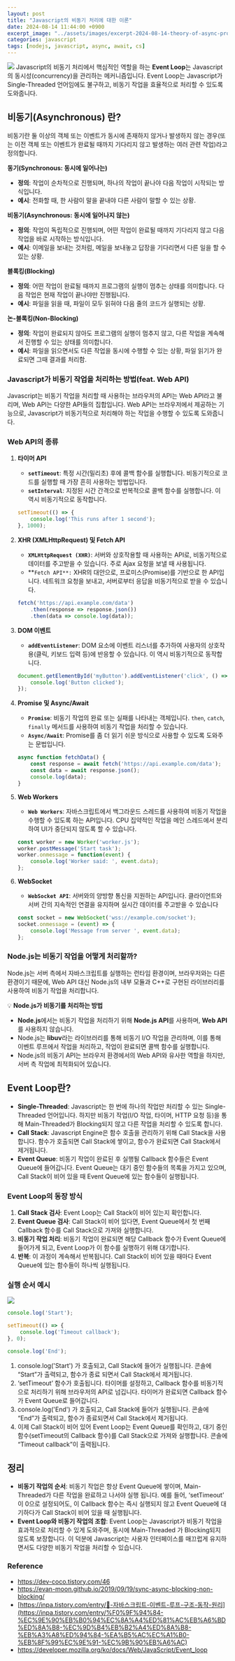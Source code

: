 ```yaml
---
layout: post
title: "Javascript의 비동기 처리에 대한 이론"
date: 2024-08-14 11:44:00 +0900
excerpt_image: "../assets/images/excerpt-2024-08-14-theory-of-async-processing-of-javascript.png"
categories: javascript
tags: [nodejs, javascript, async, await, cs]
---
```


![](/assets/images/2024-08-14-theory-of-async-processing-of-javascript1.png)
Javascript의 비동기 처리에서 핵심적인 역할을 하는 **Event Loop**는 Javascript의 동시성(concurrency)을 관리하는 메커니즘입니다. Event Loop는 Javascript가 Single-Threaded 언어임에도 불구하고, 비동기 작업을 효율적으로 처리할 수 있도록 도와줍니다.

## 비동기(Asynchronous) 란?

비동기란 둘 이상의 객체 또는 이벤트가 동시에 존재하지 않거나 발생하지 않는 경우(또는 이전 객체 또는 이벤트가 완료될 때까지 기다리지 않고 발생하는 여러 관련 작업)라고 정의합니다.

**동기(Synchronous: 동시에 일어나는)**

- **정의**: 작업이 순차적으로 진행되며, 하나의 작업이 끝나야 다음 작업이 시작되는 방식입니다.
- **예시**: 전화할 때, 한 사람이 말을 끝내야 다른 사람이 말할 수 있는 상황.

**비동기(Asynchronous: 동시에 일어나지 않는)**

- **정의**: 작업이 독립적으로 진행되며, 어떤 작업이 완료될 때까지 기다리지 않고 다음 작업을 바로 시작하는 방식입니다.
- **예시**: 이메일을 보내는 것처럼, 메일을 보내놓고 답장을 기다리면서 다른 일을 할 수 있는 상황.

**블록킹(Blocking)**

- **정의**: 어떤 작업이 완료될 때까지 프로그램의 실행이 멈추는 상태를 의미합니다. 다음 작업은 현재 작업이 끝나야만 진행됩니다.
- **예시**: 파일을 읽을 때, 파일이 모두 읽혀야 다음 줄의 코드가 실행되는 상황.

**논-블록킹(Non-Blocking)**

- **정의**: 작업이 완료되지 않아도 프로그램의 실행이 멈추지 않고, 다른 작업을 계속해서 진행할 수 있는 상태를 의미합니다.
- **예시**: 파일을 읽으면서도 다른 작업을 동시에 수행할 수 있는 상황, 파일 읽기가 완료되면 그때 결과를 처리함.

### Javascript가 비동기 작업을 처리하는 방법(feat. Web API)

Javascript는 비동기 작업을 처리할 때 사용하는 브라우저의 API는 Web API라고 불리며, Web API는 다양한 API들의 집합입니다. Web API는 브라우저에서 제공하는 기능으로, Javascript가 비동기적으로 처리해야 하는 작업을 수행할 수 있도록 도와줍니다.

### Web API의 종류

1. **타이머 API**
    - **`setTimeout`**: 특정 시간(밀리초) 후에 콜백 함수를 실행합니다. 비동기적으로 코드를 실행할 때 가장 흔히 사용하는 방법입니다.
    - **`setInterval`**: 지정된 시간 간격으로 반복적으로 콜백 함수를 실행합니다. 이 역시 비동기적으로 동작합니다.

   ```javascript
   setTimeout(() => {
       console.log('This runs after 1 second');
   }, 1000);
   ```

2. **XHR (XMLHttpRequest) 및 Fetch API**
    - **`XMLHttpRequest (XHR)`**: 서버와 상호작용할 때 사용하는 API로, 비동기적으로 데이터를 주고받을 수 있습니다. 주로 Ajax 요청을 보낼 때 사용됩니다.
    - **`Fetch API**:` XHR의 대안으로, 프로미스(Promise)를 기반으로 한 API입니다. 네트워크 요청을 보내고, 서버로부터 응답을 비동기적으로 받을 수 있습니다.

   ```javascript
   fetch('https://api.example.com/data')
       .then(response => response.json())
       .then(data => console.log(data));
   ```

3. **DOM 이벤트**
    - **`addEventListener`**: DOM 요소에 이벤트 리스너를 추가하여 사용자의 상호작용(클릭, 키보드 입력 등)에 반응할 수 있습니다. 이 역시 비동기적으로 동작합니다.

   ```javascript
   document.getElementById('myButton').addEventListener('click', () => {
       console.log('Button clicked');
   });
   ```

4. **Promise 및 Async/Await**
    - **`Promise`**: 비동기 작업의 완료 또는 실패를 나타내는 객체입니다. `then`, `catch`, `finally` 메서드를 사용하여 비동기 작업을 처리할 수 있습니다.
    - **`Async/Await`**: Promise를 좀 더 읽기 쉬운 방식으로 사용할 수 있도록 도와주는 문법입니다.

   ```javascript
   async function fetchData() {
       const response = await fetch('https://api.example.com/data');
       const data = await response.json();
       console.log(data);
   }
   ```

5. **Web Workers**
    - **`Web Workers`**: 자바스크립트에서 백그라운드 스레드를 사용하여 비동기 작업을 수행할 수 있도록 하는 API입니다. CPU 집약적인 작업을 메인 스레드에서 분리하여 UI가 중단되지 않도록 할 수 있습니다.

   ```javascript
   const worker = new Worker('worker.js');
   worker.postMessage('Start task');
   worker.onmessage = function(event) {
       console.log('Worker said: ', event.data);
   };
   ```

6. **WebSocket**
    - **`WebSocket API`**: 서버와의 양방향 통신을 지원하는 API입니다. 클라이언트와 서버 간의 지속적인 연결을 유지하며 실시간 데이터를 주고받을 수 있습니다

   ```javascript
   const socket = new WebSocket('wss://example.com/socket');
   socket.onmessage = (event) => {
       console.log('Message from server ', event.data);
   };
   ```

### **Node.js는 비동기 작업을 어떻게 처리할까?**

Node.js는 서버 측에서 자바스크립트를 실행하는 런타임 환경이며, 브라우저와는 다른 환경이기 때문에, Web API 대신 Node.js의 내부 모듈과 C++로 구현된 라이브러리를 사용하여 비동기 작업을 처리합니다.

<aside>
💡 <strong>Node.js가 비동기를 처리하는 방법</strong>

- **Node.js**에서는 비동기 작업을 처리하기 위해 **Node.js API**를 사용하며, **Web API**를 사용하지 않습니다.
- Node.js는 **libuv**라는 라이브러리를 통해 비동기 I/O 작업을 관리하며, 이를 통해 이벤트 루프에서 작업을 처리하고, 작업이 완료되면 콜백 함수를 실행합니다.
- Node.js의 비동기 API는 브라우저 환경에서의 Web API와 유사한 역할을 하지만, 서버 측 작업에 최적화되어 있습니다.
</aside>

## Event Loop란?

- **Single-Threaded**: Javascript는 한 번에 하나의 작업만 처리할 수 있는 Single-Threaded 언어입니다. 하지만 비동기 작업(I/O 작업, 타이머, HTTP 요청 등)을 통해 Main-Threaded가 Blocking되지 않고 다른 작업을 처리할 수 있도록 합니다.
- **Call Stack**: Javascript Engine은 함수 호출을 관리하기 위해 Call Stack을 사용합니다. 함수가 호출되면 Call Stack에 쌓이고, 함수가 완료되면 Call Stack에서 제거됩니다.
- **Event Queue**: 비동기 작업이 완료된 후 실행될 Callback 함수들은 Event Queue에 들어갑니다. Event Queue는 대기 중인 함수들의 목록을 가지고 있으며, Call Stack이 비어 있을 때 Event Queue에 있는 함수들이 실행됩니다.

### Event Loop의 동장 방식

1. **Call Stack 검사**: Event Loop는 Call Stack이 비어 있는지 확인합니다.
2. **Event Queue 검사**: Call Stack이 비어 있다면, Event Queue에서 첫 번째 Callback 함수를 Call Stack으로 가져와 실행합니다.
3. **비동기 작업 처리**: 비동기 작업이 완료되면 해당 Callback 함수가 Event Queue에 들어가게 되고, Event Loop가 이 함수를 실행하기 위해 대기합니다.
4. **반복**: 이 과정이 계속해서 반복됩니다. Call Stack이 비어 있을 때마다 Event Queue에 있는 함수들이 하나씩 실행됩니다.

### 실행 순서 예시
![](../assets/images/2024-08-14-theory-of-async-processing-of-javascript2.png)

```javascript
console.log('Start');

setTimeout(() => {
    console.log('Timeout callback');
}, 0);

console.log('End');
```

1. console.log('Start') 가 호출되고, Call Stack에 들어가 실행됩니다. 콘솔에 “Start”가 출력되고, 함수가 종료 되면서 Call Stack에서 제거됩니다.
2. ‘setTimeout’ 함수가 호출됩니다. 타이머를 설정하고, Callback 함수를 비동기적으로 처리하기 위해 브라우저의 API로 넘깁니다. 타이머가 완료되면 Callback 함수가 Event Queue로 들어갑니다.
3. console.log('End') 가 호출되고, Call Stack에 들어가 실행됩니다. 콘솔에 “End”가 출력되고, 함수가 종료되면서 Call Stack에서 제거됩니다.
4. 이제 Call Stack이 비어 있어 Event Loop는 Event Queue를 확인하고, 대기 중인 함수(setTimeout의 Callback 함수)를 Call Stack으로 가져와 실행합니다. 콘솔에 “Timeout callback”이 출력됩니다.

## 정리

- **비동기 작업의 순서**: 비동기 작업은 항상 Event Queue에 쌓이며, Main-Threaded가 다른 작업을 완료하고 나서야 실행 됩니다. 예를 들어, ‘setTimeout’ 이 0으로 설정되어도, 이 Callback 함수는 즉시 실행되지 않고 Event Queue에 대기하다가 Call Stack이 비어 있을 때 실행됩니다.
- **Event Loop와 비동기 작업의 조합**: Event Loop는 Javascript가 비동기 작업을 효과적으로 처리할 수 있게 도와주며, 동시에 Main-Threaded 가 Blocking되지 않도록 보장합니다. 이 덕분에 Javascript는 사용자 인터페이스를 매끄럽게 유지하면서도 다양한 비동기 작업을 처리할 수 있습니다.

### Reference

- https://dev-coco.tistory.com/46
- https://evan-moon.github.io/2019/09/19/sync-async-blocking-non-blocking/
- [https://inpa.tistory.com/entry/🔄-자바스크립트-이벤트-루프-구조-동작-원리](https://inpa.tistory.com/entry/%F0%9F%94%84-%EC%9E%90%EB%B0%94%EC%8A%A4%ED%81%AC%EB%A6%BD%ED%8A%B8-%EC%9D%B4%EB%B2%A4%ED%8A%B8-%EB%A3%A8%ED%94%84-%EA%B5%AC%EC%A1%B0-%EB%8F%99%EC%9E%91-%EC%9B%90%EB%A6%AC)
- https://developer.mozilla.org/ko/docs/Web/JavaScript/Event_loop
